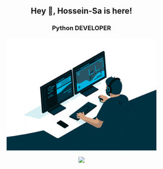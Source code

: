 <h2 title="hey there" align="center"> Hey 👋, Hossein-Sa is here!</h2>
<h3 align="center"> <b > Python </b> DEVELOPER </h3>

<div id="header" align="center">
<img src="hossein-sa-animation.gif" width=400 />
</div>
<p align="center">
    <img src="https://skillicons.dev/icons?i=python,django,flask,redis,postgres,mongodb,html,css,js,bootstrap,git,docker,pycharm,linux" />
</p>
<!-- <img src="https://github-readme-stats.vercel.app/api?username=hossein-sa&show_icons=true&theme=graywhite&&count_private=true" /> -->

